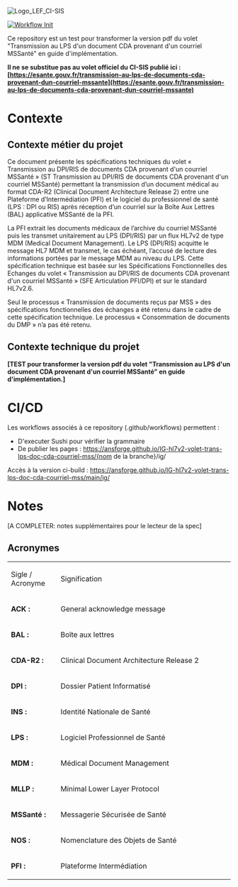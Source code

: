 
![Logo_LEF_CI-SIS](https://user-images.githubusercontent.com/48218773/227532484-eff82649-4e42-49c6-966a-dc3ea78cf59c.png)

[![Workflow Init](https://github.com/ansforge/IG-fhir-partage-de-documents-de-sante/actions/workflows/fhir-workflows.yml/badge.svg)](https://github.com/ansforge/IG-fhir-partage-de-documents-de-sante/actions/workflows/fhir-workflows.yml)

Ce repository est un test pour transformer la version pdf du volet "Transmission au LPS d'un document CDA provenant d'un courriel MSSanté" en guide d'implémentation.

**Il ne se substitue pas au volet officiel du CI-SIS publié ici : [https://esante.gouv.fr/transmission-au-lps-de-documents-cda-provenant-dun-courriel-mssante](https://esante.gouv.fr/transmission-au-lps-de-documents-cda-provenant-dun-courriel-mssante)**


# Contexte

## Contexte métier du projet

Ce document présente les spécifications techniques du volet « Transmission au DPI/RIS de documents CDA provenant d'un courriel MSSanté » (ST Transmission au DPI/RIS de documents CDA provenant d'un courriel MSSanté) permettant la transmission d’un document médical au format CDA-R2 (Clinical Document Architecture Release 2) entre une Plateforme d’Intermédiation (PFI) et le logiciel du professionnel de santé (LPS : DPI ou RIS) après réception d’un courriel sur la Boîte Aux Lettres (BAL) applicative MSSanté de la PFI.


La PFI extrait les documents médicaux de l’archive du courriel MSSanté puis les transmet unitairement au LPS (DPI/RIS) par un flux HL7v2 de type MDM (Medical Document Management). Le LPS (DPI/RIS) acquitte le message HL7 MDM et transmet, le cas échéant, l’accusé de lecture des informations portées par le message MDM au niveau du LPS.
Cette spécification technique est basée sur les Spécifications Fonctionnelles des Echanges du volet « Transmission au DPI/RIS de documents CDA provenant d'un courriel MSSanté » (SFE Articulation PFI/DPI) et sur le standard HL7v2.6.


Seul le processus « Transmission de documents reçus par MSS » des spécifications fonctionnelles des échanges a été retenu dans le cadre de cette spécification technique. Le processus « Consommation de documents du DMP » n’a pas été retenu.

## Contexte technique du projet

**[TEST pour transformer la version pdf du volet "Transmission au LPS d'un document CDA provenant d'un courriel MSSanté" en guide d'implémentation.]**

# CI/CD

Les workflows associés à ce repository (.github/workflows) permettent :

* D'executer Sushi pour vérifier la grammaire
* De publier les pages : https://ansforge.github.io/IG-hl7v2-volet-trans-lps-doc-cda-courriel-mss/{nom de la branche}/ig/

Accès à la version ci-build : https://ansforge.github.io/IG-hl7v2-volet-trans-lps-doc-cda-courriel-mss/main/ig/

# Notes

[A COMPLETER: notes supplémentaires pour le lecteur de la spec]


## Acronymes
<table width="100%">
<tbody>
<tr>
<td width="22%">
<p>Sigle / Acronyme</p>
</td>
<td width="77%">
<p>Signification</p>
</td>
</tr>
<tr>
<td width="22%">
<p><strong>ACK&nbsp;:</strong></p>
</td>
<td width="77%">
<p>General acknowledge message</p>
</td>
</tr>
<tr>
<td width="22%">
<p><strong>BAL&nbsp;:</strong></p>
</td>
<td width="77%">
<p>Bo&icirc;te aux lettres</p>
</td>
</tr>
<tr>
<td width="22%">
<p><strong>CDA-R2&nbsp;:</strong></p>
</td>
<td width="77%">
<p>Clinical Document Architecture Release 2</p>
</td>
</tr>
<tr>
<td width="22%">
<p><strong>DPI&nbsp;: </strong></p>
</td>
<td width="77%">
<p>Dossier Patient Informatis&eacute;</p>
</td>
</tr>
<tr>
<td width="22%">
<p><strong>INS&nbsp;:</strong></p>
</td>
<td width="77%">
<p>Identit&eacute; Nationale de Sant&eacute;</p>
</td>
</tr>
<tr>
<td width="22%">
<p><strong>LPS&nbsp;:</strong></p>
</td>
<td width="77%">
<p>Logiciel Professionnel de Sant&eacute;</p>
</td>
</tr>
<tr>
<td width="22%">
<p><strong>MDM&nbsp;: </strong></p>
</td>
<td width="77%">
<p>M&eacute;dical Document Management</p>
</td>
</tr>
<tr>
<td width="22%">
<p><strong>MLLP&nbsp;: </strong></p>
</td>
<td width="77%">
<p>Minimal Lower Layer Protocol</p>
</td>
</tr>
<tr>
<td width="22%">
<p><strong>MSSant&eacute;&nbsp;:</strong></p>
</td>
<td width="77%">
<p>Messagerie S&eacute;curis&eacute;e de Sant&eacute;</p>
</td>
</tr>
<tr>
<td width="22%">
<p><strong>NOS&nbsp;: </strong></p>
</td>
<td width="77%">
<p>Nomenclature des Objets de Sant&eacute;</p>
</td>
</tr>
<tr>
<td width="22%">
<p><strong>PFI&nbsp;: </strong></p>
</td>
<td width="77%">
<p>Plateforme Interm&eacute;diation</p>
</td>
</tr>
</tbody>
</table>
